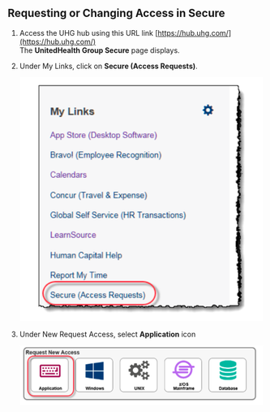 ## Requesting or Changing Access in Secure

1. Access the UHG hub using this URL link [https://hub.uhg.com/](https://hub.uhg.com/) \
   The **UnitedHealth Group Secure** page displays.
   
2. Under My Links, click on **Secure (Access Requests)**.
    
    ![UHG page, My links](/userguide-images/uhg_page.png)
    
3. Under New Request Access, select **Application** icon

   ![New Request Access, Application](/userguide-images/request_application.png)

